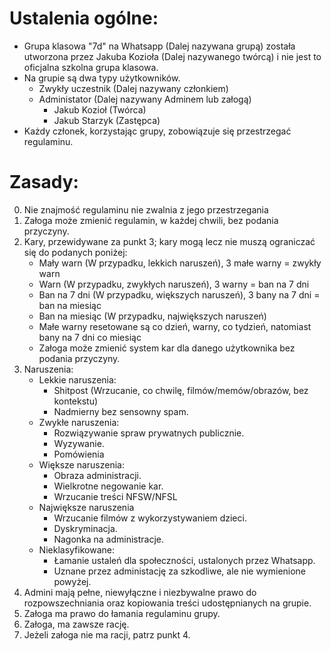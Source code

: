 # Ustalenia ogólne:
 - Grupa klasowa "7d" na Whatsapp (Dalej nazywana grupą) została utworzona przez Jakuba Kozioła (Dalej nazywanego twórcą) i nie jest to oficjalna szkolna grupa klasowa.
 - Na grupie są dwa typy użytkowników.
    - Zwykły uczestnik (Dalej nazywany członkiem)
    - Administator (Dalej nazywany Adminem lub załogą)
      - Jakub Kozioł (Twórca)
      - Jakub Starzyk (Zastępca)
 - Każdy członek, korzystając grupy, zobowiązuje się przestrzegać regulaminu.

# Zasady:
0. Nie znajmość regulaminu nie zwalnia z jego przestrzegania
1. Załoga może zmienić regulamin, w każdej chwili, bez podania przyczyny.
2. Kary, przewidywane za punkt 3; kary mogą lecz nie muszą ograniczać się do podanych poniżej:
    - Mały warn (W przypadku, lekkich naruszeń), 3 małe warny = zwykły warn
    - Warn (W przypadku, zwykłych naruszeń), 3 warny = ban na 7 dni
    - Ban na 7 dni (W przypadku, większych naruszeń), 3 bany na 7 dni = ban na miesiąc
    - Ban na miesiąc (W przypadku, największych naruszeń)
    - Małe warny resetowane są co dzień, warny, co tydzień, natomiast bany na 7 dni co miesiąc
    - Załoga może zmienić system kar dla danego użytkownika bez podania przyczyny.
3. Naruszenia:
    - Lekkie naruszenia:
      - Shitpost (Wrzucanie, co chwilę, filmów/memów/obrazów, bez kontekstu)
      - Nadmierny bez sensowny spam.
    - Zwykłe naruszenia:
      - Rozwiązywanie spraw prywatnych publicznie.
      - Wyzywanie.
      - Pomówienia
    - Większe naruszenia:
      - Obraza administracji.
      - Wielkrotne negowanie kar.
      - Wrzucanie treści NFSW/NFSL
    - Największe naruszenia
      - Wrzucanie filmów z wykorzystywaniem dzieci.
      - Dyskryminacja.
      - Nagonka na administracje.
    - Nieklasyfikowane:
      - Łamanie ustaleń dla społeczności, ustalonych przez Whatsapp.
      - Uznane przez administację za szkodliwe, ale nie wymienione powyżej.
4. Admini mają pełne, niewyłączne i niezbywalne prawo do rozpowszechniania oraz kopiowania treści udostępnianych na grupie.
5. Załoga ma prawo do łamania regulaminu grupy.
6. Załoga, ma zawsze rację.
7. Jeżeli załoga nie ma racji, patrz punkt 4.
